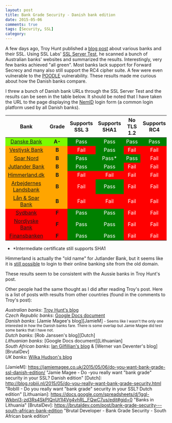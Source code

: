 ```yaml
---
layout: post
title: Bank Grade Security - Danish bank edition
date: 2015-05-06
comments: true
tags: [Security, SSL]
category: 
---
```


A few days ago, Troy Hunt published a [blog post][TroyHunt] about various banks and their SSL. Using SSL Labs' [SSL Server Test][SSLLabs], he scanned a bunch of Australian banks' websites and summarized the results. Interestingly, very few banks achieved "all green". Most banks lack support for Forward Secrecy and many also still support the RC4 cipher suite. A few were even vulnerable to the [POODLE][WikiPoodle] vulnerability. These results made me curious about how the Danish banks compare. 

I threw a bunch of Danish bank URLs through the SSL Server Test and the results can be seen in the table below. It should be noted that I have taken the URL to the page displaying the [NemID][NemId] login form (a common login platform used by all Danish banks).

<table><thead>
<tr>
<th style="text-align: center">Bank</th>
<th style="text-align: center">Grade</th>
<th style="text-align: center">Supports SSL 3</th>
<th style="text-align: center">Supports SHA1</th>
<th style="text-align: center">No TLS 1.2</th>
<th style="text-align: center">Supports RC4</th>
<th style="text-align: center">Forward Secrecy</th>
<th style="text-align: center">POODLE</th>
</tr>
</thead><tbody>
<tr>
<td style="text-align: center; background-color:lawngreen"><a href="https://www.ssllabs.com/ssltest/analyze.html?d=https%3A%2F%2Fwww.danskebank.dk" title="SSLLabs - www.danskebank.dk">Danske Bank</a></td>
<td style="text-align: center; background-color:lawngreen"><strong>A-</strong></td>
<td style="text-align: center; background-color:green; color:white">Pass</td>
<td style="text-align: center; background-color:green; color:white">Pass</td>
<td style="text-align: center; background-color:green; color:white">Pass</td>
<td style="text-align: center; background-color:green; color:white">Pass</td>
<td style="text-align: center; background-color:red; color:white">Fail</td>
<td style="text-align: center; background-color:green; color:white">Pass</td>
</tr>
<tr>
<td style="text-align: center; background-color:orange"><a href="https://www.ssllabs.com/ssltest/analyze.html?d=vestjyskbank.dk" title="SSLLabs - Vestjyskbank.dk">Vestjysk Bank</a></td>
<td style="text-align: center; background-color:orange"><strong>B</strong></td>
<td style="text-align: center; background-color:red; color:white">Fail</td>
<td style="text-align: center; background-color:green; color:white">Pass</td>
<td style="text-align: center; background-color:red; color:white">Fail</td>
<td style="text-align: center; background-color:red; color:white">Fail</td>
<td style="text-align: center; background-color:red; color:white">Fail</td>
<td style="text-align: center; background-color:green; color:white">Pass</td>
</tr>
<tr>
<td style="text-align: center; background-color:orange"><a href="https://www.ssllabs.com/ssltest/analyze.html?d=https%3A%2F%2Fnetbank.sparnord.dk" title="SSLLabs - netbank.sparnord.dk">Spar Nord</a></td>
<td style="text-align: center; background-color:orange"><strong>B</strong></td>
<td style="text-align: center; background-color:green; color:white">Pass</td>
<td style="text-align: center; background-color:green; color:white">Pass*</td>
<td style="text-align: center; background-color:green; color:white">Pass</td>
<td style="text-align: center; background-color:red; color:white">Fail</td>
<td style="text-align: center; background-color:red; color:white">Fail</td>
<td style="text-align: center; background-color:green; color:white">Pass</td>
</tr>
<tr>
<td style="text-align: center; background-color:orange"><a href="https://www.ssllabs.com/ssltest/analyze.html?d=https%3A%2F%2Fjutlander-netbank.dk" title="SSLLabs - jutlander-netbank.dk">Jutlander Bank</a></td>
<td style="text-align: center; background-color:orange"><strong>B</strong></td>
<td style="text-align: center; background-color:green; color:white">Pass</td>
<td style="text-align: center; background-color:green; color:white">Pass</td>
<td style="text-align: center; background-color:red; color:white">Fail</td>
<td style="text-align: center; background-color:red; color:white">Fail</td>
<td style="text-align: center; background-color:red; color:white">Fail</td>
<td style="text-align: center; background-color:green; color:white">Pass</td>
</tr>
<tr>
<td style="text-align: center; background-color:orange"><a href="https://www.ssllabs.com/ssltest/analyze.html?d=www.himmerland.dk" title="SSLLabs - www.himmerland.dk">Himmerland.dk</a></td>
<td style="text-align: center; background-color:orange"><strong>B</strong></td>
<td style="text-align: center; background-color:red; color:white">Fail</td>
<td style="text-align: center; background-color:red; color:white">Fail</td>
<td style="text-align: center; background-color:red; color:white">Fail</td>
<td style="text-align: center; background-color:red; color:white">Fail</td>
<td style="text-align: center; background-color:red; color:white">Fail</td>
<td style="text-align: center; background-color:green; color:white">Pass</td>
</tr>
<tr>
<td style="text-align: center; background-color:orange"><a href="https://www.ssllabs.com/ssltest/analyze.html?d=al-bank.dk" title="SSLLabs - al-bank.dk">Arbejdernes Landsbank</a></td>
<td style="text-align: center; background-color:orange"><strong>B</strong></td>
<td style="text-align: center; background-color:red; color:white">Fail</td>
<td style="text-align: center; background-color:green; color:white">Pass</td>
<td style="text-align: center; background-color:red; color:white">Fail</td>
<td style="text-align: center; background-color:red; color:white">Fail</td>
<td style="text-align: center; background-color:red; color:white">Fail</td>
<td style="text-align: center; background-color:green; color:white">Pass</td>
</tr>
<tr>
<td style="text-align: center; background-color:orange"><a href="https://www.ssllabs.com/ssltest/analyze.html?d=lsb.dk" title="SSLLabs - lsb.dk">Lån &amp; Spar Bank</a></td>
<td style="text-align: center; background-color:orange;"><strong>B</strong></td>
<td style="text-align: center; background-color:red; color:white">Fail</td>
<td style="text-align: center; background-color:red; color:white">Fail</td>
<td style="text-align: center; background-color:red; color:white">Fail</td>
<td style="text-align: center; background-color:red; color:white">Fail</td>
<td style="text-align: center; background-color:red; color:white">Fail</td>
<td style="text-align: center; background-color:green; color:white">Pass</td>
</tr>
<tr>
<td style="text-align: center; background-color:red"><a href="https://www.ssllabs.com/ssltest/analyze.html?d=portal4.sydbank.dk" title="SSLLabs - portal4.sydbank.dk">Sydbank</a></td>
<td style="text-align: center; background-color:red;"><strong>F</strong></td>
<td style="text-align: center; background-color:green; color:white">Pass</td>
<td style="text-align: center; background-color:green; color:white">Pass</td>
<td style="text-align: center; background-color:red; color:white">Fail</td>
<td style="text-align: center; background-color:red; color:white">Fail</td>
<td style="text-align: center; background-color:red; color:white">Fail</td>
<td style="text-align: center; background-color:red; color:white">Fail</td>
</tr>
<tr>
<td style="text-align: center; background-color:red"><a href="https://www.ssllabs.com/ssltest/analyze.html?d=portal4.nrsbank.dk" title="SSLLabs - portal4.nrsbank.dk">Nordjyske Bank</a></td>
<td style="text-align: center; background-color:red;"><strong>F</strong></td>
<td style="text-align: center; background-color:green; color:white">Pass</td>
<td style="text-align: center; background-color:green; color:white">Pass</td>
<td style="text-align: center; background-color:red; color:white">Fail</td>
<td style="text-align: center; background-color:red; color:white">Fail</td>
<td style="text-align: center; background-color:red; color:white">Fail</td>
<td style="text-align: center; background-color:red; color:white">Fail</td>
</tr>
<tr>
<td style="text-align: center; background-color:red"><a href="https://www.ssllabs.com/ssltest/analyze.html?d=portal.bankdata.dk" title="SSLLabs - portal.bankdata.dk">Finansbanken</a></td>
<td style="text-align: center; background-color:red;"><strong>F</strong></td>
<td style="text-align: center; background-color:green; color:white">Pass</td>
<td style="text-align: center; background-color:green; color:white">Pass</td>
<td style="text-align: center; background-color:red; color:white">Fail</td>
<td style="text-align: center; background-color:red; color:white">Fail</td>
<td style="text-align: center; background-color:red; color:white">Fail</td>
<td style="text-align: center; background-color:red; color:white">Fail</td>
</tr>
</tbody></table>

- *Intermediate certificate still supports SHA1  


Himmerland is actually the "old name" for Jutlander Bank, but it seems like it is [still possible][Himmerland-login] to login to their online banking site from the old domain.

These results seem to be consistent with the Aussie banks in Troy Hunt's post. 



Other people had the same thought as I did after reading Troy's post. Here is a list of posts with results from other countries (found in the comments to Troy's post):

*Australian banks*: [Troy Hunt's blog][TroyHunt]  
*Czech Republic banks*: [Google Docs document][GDocs]  
*Danish banks*: [Jamie Magee's blog][JamieM]
 <small>- Seems like I wasn't the only one interested in how the Danish banks fare. There is some overlap but Jamie Magee did test some banks that I have not.  </small>  
*Dutch banks*: [Rob Janssen's blog][Dutch]    
*Lithuanian banks*: [Google Docs document][Lithuanian]  
*South African banks*: [Ian Gilfillian's blog][IanG] & [Werner van Deventer's blog][BrutalDev]  
*UK banks*: [Wilka Hudson's blog][MagneticMonkey]  





<!-- Bibliography -->

[TroyHunt]: http://www.troyhunt.com/2015/05/do-you-really-want-bank-grade-security.html "TroyHunt.com - Do you really want “bank grade” security in your SSL? Here’s how Aussie banks fare"
[SSLLabs]: https://www.ssllabs.com/ssltest/ "Qualys SSL LABS - SSL Server Test"
[WikiPoodle]: https://en.wikipedia.org/wiki/POODLE "Wikipedia - POODLE"
[NemId]: https://en.wikipedia.org/wiki/NemID "Wikipedia - NemID"
[Himmerland-login]: https://www.himmerland.dk/netbank/adgang/logondanid/logondanid_bred/ "www.himmerland.dk - Jutlander/Himmerland NemID login page"
[MagneticMonkey]: http://blog.wilka.co.uk/2015/05/06/uk-bank-ssl/ "Magnetic Monkey - UK 'Bank Grade' SSL"
[IanG]: http://www.greenman.co.za/blog/?p=1734 "Neverness - South African Banks SSL Security"
[GDocs]: https://docs.google.com/spreadsheets/d/1LI1Pk0IwAvD9FE4ShHIU8ajT_NvEtGxO0VFW4OR78TY/edit#gid=0 "Banks & HTTPS in the Czech Republic"
[JamieM]: https://jamiemagee.co.uk/2015/05/06/do-you-want-bank-grade-ssl-danish-edition/ "Jamie Magee - Do -you really want "bank grade" security in your SSL? Danish edition" 
[Dutch]: http://blog.robiii.nl/2015/05/do-you-really-want-bank-grade-security.html "RobIII - Do you really want "bank grade" security in your SSL? Dutch edition"
[Lithuanian]: https://docs.google.com/spreadsheets/d/1ggl-WkbnI3-zd3Rs4SkPIQnUt1I4Vg4vhRL_FQwC7us/edit#gid=0 "Banks in Lithuania"
[BrutalDev]: https://brutaldev.com/post/bank-grade-security---south-african-bank-edition "Brutal Developer - Bank Grade Security - South African bank edition"

[VB]: https://www.ssllabs.com/ssltest/analyze.html?d=vestjyskbank.dk "SSLLabs - Vestjyskbank.dk"
[DB]: https://www.ssllabs.com/ssltest/analyze.html?d=https%3A%2F%2Fwww.danskebank.dk "SSLLabs - www.danskebank.dk"
[SN]: https://www.ssllabs.com/ssltest/analyze.html?d=https%3A%2F%2Fnetbank.sparnord.dk "SSLLabs - netbank.sparnord.dk"
[JB]: https://www.ssllabs.com/ssltest/analyze.html?d=https%3A%2F%2Fjutlander-netbank.dk "SSLLabs - jutlander-netbank.dk"
[H]: https://www.ssllabs.com/ssltest/analyze.html?d=www.himmerland.dk "SSLLabs - www.himmerland.dk"
[AL]: https://www.ssllabs.com/ssltest/analyze.html?d=al-bank.dk "SSLLabs - al-bank.dk"
[S]: https://www.ssllabs.com/ssltest/analyze.html?d=portal4.sydbank.dk "SSLLabs - portal4.sydbank.dk"
[NB]: https://www.ssllabs.com/ssltest/analyze.html?d=portal4.nrsbank.dk "SSLLabs - portal4.nrsbank.dk"
[F]: https://www.ssllabs.com/ssltest/analyze.html?d=portal.bankdata.dk "SSLLabs - portal.bankdata.dk"
[LSB]: https://www.ssllabs.com/ssltest/analyze.html?d=lsb.dk "SSLLabs - lsb.dk"